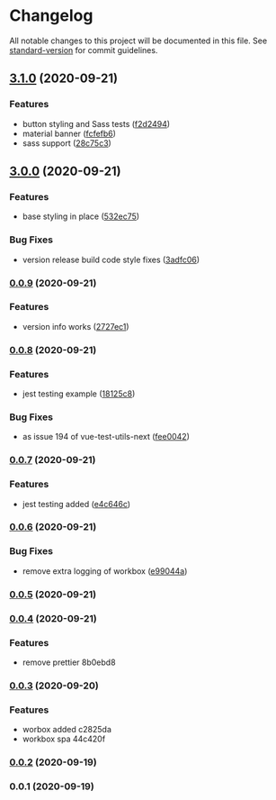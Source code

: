 # Changelog

All notable changes to this project will be documented in this file. See [standard-version](https://github.com/conventional-changelog/standard-version) for commit guidelines.

## [3.1.0](https://github.com/villetakanen/mekanismi/compare/v3.0.0...v3.1.0) (2020-09-21)


### Features

* button styling and Sass tests ([f2d2494](https://github.com/villetakanen/mekanismi/commit/f2d2494b30bad75e4405488cf809667f9bee2c30))
* material banner ([fcfefb6](https://github.com/villetakanen/mekanismi/commit/fcfefb6fdf099c8c19ae0809f8a0ba8d20084e67))
* sass support ([28c75c3](https://github.com/villetakanen/mekanismi/commit/28c75c3ec9af24b0f9a08f69278e55e28cbc44b6))

## [3.0.0](https://github.com/villetakanen/mekanismi/compare/v0.0.9...v3.0.0) (2020-09-21)


### Features

* base styling in place ([532ec75](https://github.com/villetakanen/mekanismi/commit/532ec75205bba468478e561ae92c180bc0c2e86d))


### Bug Fixes

* version release build code style fixes ([3adfc06](https://github.com/villetakanen/mekanismi/commit/3adfc06d288735c585eefbffb43b37f7d1042195))

### [0.0.9](https://github.com/villetakanen/mekanismi/compare/v0.0.8...v0.0.9) (2020-09-21)


### Features

* version info works ([2727ec1](https://github.com/villetakanen/mekanismi/commit/2727ec133728079d7edc99aa67a7750922dd72cb))

### [0.0.8](https://github.com/villetakanen/mekanismi/compare/v0.0.7...v0.0.8) (2020-09-21)


### Features

* jest testing example ([18125c8](https://github.com/villetakanen/mekanismi/commit/18125c8c188dbd2e4fe91694a4596dc8d18f9d28))


### Bug Fixes

* as issue 194 of vue-test-utils-next ([fee0042](https://github.com/villetakanen/mekanismi/commit/fee004261c85392eacb5852ea94626d59357de52))

### [0.0.7](https://github.com/villetakanen/mekanismi/compare/v0.0.6...v0.0.7) (2020-09-21)


### Features

* jest testing added ([e4c646c](https://github.com/villetakanen/mekanismi/commit/e4c646c209d299aae53a693107661406133750c9))

### [0.0.6](https://github.com/villetakanen/mekanismi/compare/v0.0.5...v0.0.6) (2020-09-21)


### Bug Fixes

* remove extra logging of workbox ([e99044a](https://github.com/villetakanen/mekanismi/commit/e99044ac9d6fa1bd9547962b066180768533e411))

### [0.0.5](///compare/v0.0.4...v0.0.5) (2020-09-21)

### [0.0.4](///compare/v0.0.3...v0.0.4) (2020-09-21)


### Features

* remove prettier 8b0ebd8

### [0.0.3](///compare/v0.0.2...v0.0.3) (2020-09-20)


### Features

* worbox added c2825da
* workbox spa 44c420f

### [0.0.2](///compare/v0.0.1...v0.0.2) (2020-09-19)

### 0.0.1 (2020-09-19)
